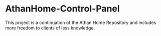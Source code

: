 # AthanHome-Control-Panel
This project is a continuation of the Athan Home Repository and includes more freedom to clients of less knowledge.
